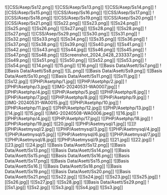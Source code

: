 ![[CSS/Asep/Ss12.png]]
![[CSS/Asep/Ss13.png]]
![[CSS/Asep/Ss14.png]]
![[CSS/Asep/Ss15.png]]
![[CSS/Asep/Ss16.png]]
![[CSS/Asep/Ss17.png]]
![[CSS/Asep/Ss18.png]]
![[CSS/Asep/Ss19.png]]
![[CSS/Asep/Ss20.png]]
![[CSS/Asep/Ss21.png]]
![[Ss22.png]]
![[Ss23.png]]
![[Ss24.png]]
![[Ss25.png]]
![[Ss26.png]]
![[Ss27.png]]
![[Ss28.png]]
![[Ss28.png]]
![[Ss27.png]]
![[CSS/Asep/Ss29.png]]
![[Ss30.png]]
![[Ss31.png]]
![[Ss32.png]]
![[Ss33.png]]
![[Ss34.png]]
![[Ss35.png]]
![[Ss36.png]]
![[Ss37.png]]
![[Ss38.png]]
![[Ss39.png]]
![[Ss40.png]]
![[Ss41.png]]
![[Ss42.png]]
![[Ss43.png]]
![[Ss44.jpg]]
![[Ss46.png]]
![[Ss45.png]]
![[Ss47.png]]
![[Ss48.png]]
![[Screenshot_2024_0428_233337.png]]
![[Ss49.png]]
![[Ss51.png]]
![[Ss50.png]]
![[Ss52.png]]
![[Ss53.png]]
![[Ss54.png]]
![[14.png]]
![[15.png]]
![[16.png]]
![[Basis Data/Asett/Ss7.png]]
![[Basis Data/Asett/Ss8.png]]
![[L.png]]
![[Basis Data/Asett/Ss9.png]]
![[Basis Data/Asett/Ss10.png]]
![[Basis Data/Asett/Ss11.png]]
![[Ss11.jpg]]
![[Ss12.jpg]]
![[PHP/Asetphp/1.jpg]]
![[PHP/Asetphp/2.jpg]]
![[PHP/Asetphp/3.jpg]]
![[IMG-20240531-WA0007.jpg]]
![[PHP/Asetphp/4.jpg]]
![[PHP/Asetphp/5.jpg]]
![[PHP/Asetphp/6.jpg]]
![[PHP/Asetphp/7.jpg]]
![[PHP/Asetphp/8.jpg]]
![[PHP/Asetphp/9.jpg]]
![[IMG-20240531-WA0015.jpg]]
![[PHP/Asetphp/10.jpg]]
![[PHP/Asetphp/11.jpg]]
![[PHP/Asetphp/12.jpg]]
![[PHP/Asetphp/13.jpg]]
![[14.jpg]]
![[15.jpg]]
![[IMG-20240508-WA0006.jpeg]]
![[16.jpg]]
![[PHP/Asetphp/4.jpg]]
![[PHP/Asetphp/17.jpg]]
![[PHP/Asetphp/18.jpg]]
![[PHP/Asetphp/19.jpg]]
![[20.jpg]]
![[PHP/Asetmysql/1.jpg]]
![[]]![[PHP/Asetmysql/2.jpg]]
![[PHP/Asetmysql/3.jpg]]
![[PHP/Asetmysql/4.jpg]]
![[PHP/Asetmysql/5.jpg]]
![[PHP/Asetmysql/6.jpg]]
![[PHP/Asetmysql/7.jpg]]
![[PHP/Asetmysql/8.jpg]]
![[PHP/Asetmysql/9.jpg]]
![[21.jpg]]
![[22.jpg]]
![[23.jpg]]
![[24.jpg]]
![[Basis Data/Asett/Ss12.png]]
![[Basis Data/Asett/Ss13.png]]
![[Basis Data/Asett/Ss14.png]]
![[Basis Data/Asett/Ss15.png]]
![[Basis Data/Asett/Ss16.png]]
![[Basis Data/Asett/Ss17.png]]
![[Basis Data/Asett/Ss15.png]]
![[Basis Data/Asett/Ss16.]]
![[Basis Data/Asett/Ss18.png]]
![[Basis Data/Asett/Ss19.png]]
![[Basis Data/Asett/Ss20.png]]
![[Basis Data/Asett/Ss21.png]]
![[Ss22.jpg]]
![[Ss24.jpg]]
![[Ss23.jpg]]
![[Ss25.jpg]]
![[Ss26.jpg]]
![[Ss27.jpg]]
![[Ss28.jpg]]
![[Basis Data/Asett/Ss29.png]]
![[Ss1.jpg]]
![[Ss2.jpg]]
![[Ss3.jpg]]
![[Ss4.jpg]]
![[Ss3.jpg]]












